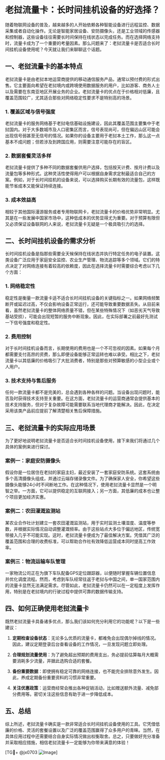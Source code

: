 # 老挝流量卡：长时间挂机设备的好选择？

随着物联网设备的普及，越来越多的人开始依赖各种智能设备进行远程监控、数据采集或者自动化操作。无论是智能家居设备、安防摄像头，还是工业领域的传感器和控制器，这些设备往往需要长时间保持在线状态以完成任务。而在选择网络支持时，流量卡成为了一个重要的考量因素。那么问题来了：老挝流量卡是否适合长时间挂机设备使用呢？今天就让我们来聊聊这个话题。

## 一、老挝流量卡的基本特点

老挝流量卡是由老挝本地运营商提供的移动通信服务产品，通常以预付费的形式出售。它主要面向希望在老挝境内或跨境使用数据服务的用户，比如游客、商务人士以及需要在东南亚地区开展业务的企业。老挝流量卡的优点在于价格相对低廉，且覆盖范围较广，尤其适合那些对网络稳定性要求不是特别高的场景。

### 1. 覆盖区域与信号强度
老挝流量卡的服务网络基于老挝电信基础设施建设，因此其覆盖范围主要集中于老挝国内。对于大多数城市及人口密集区而言，信号表现尚可，但在偏远山区可能会出现信号弱甚至无信号的情况。如果你的设备主要用于老挝本土工作，那么这一点基本不成问题；但若涉及到跨国应用，则需要注意可能存在的盲区。

### 2. 数据套餐灵活多样
老挝流量卡提供了多种不同的数据套餐供用户选择，包括按天计费、按月计费以及流量包等多种形式。这种灵活性使得用户可以根据自身需求定制最适合自己的方案。例如，对于长时间挂机的设备来说，可以选择购买长期有效的流量包，这样既能节省成本又能保证持续连接。

### 3. 成本效益高
相较于其他国际漫游服务或者专用物联网卡，老挝流量卡的价格优势非常明显。尤其是在一些发展中国家市场中，这种低成本的优势显得尤为重要。对于预算有限但又必须保证设备联网的人来说，老挝流量卡无疑是一个极具吸引力的选择。

## 二、长时间挂机设备的需求分析

长时间挂机设备是指那些需要全天候保持在线状态并执行特定任务的电子装置。这类设备广泛应用于家庭安全监控、农业生产管理、物流追踪等多个领域。它们的特点决定了对网络连接有着较高的依赖度，因此在选择流量卡时需要综合考虑以下几个方面：

### 1. 网络稳定性
稳定性是衡量一款流量卡适不适合长时间挂机设备的关键指标之一。如果网络频繁断开或延迟过高，不仅会影响设备正常运行，还可能导致重要数据丢失。从目前来看，虽然老挝流量卡的整体网络质量不错，但在某些特殊情况下（如恶劣天气导致基站受损），可能会出现短暂的服务中断现象。因此，在实际部署之前最好先测试一下信号强度和稳定性。

### 2. 费用控制
对于长时间挂机设备而言，长期使用的费用也是一个不可忽视的因素。如果每个月都需要支付高昂的资费，那么即便设备能够正常运转也难以承受。相比之下，老挝流量卡以其低廉的价格吸引了大批消费者，特别是那些对预算敏感的小型企业或个人用户。

### 3. 技术支持与售后服务
任何一款流量卡都不是完美的，总会遇到各种各样的问题。当设备出现问题时，能否及时获得技术支持至关重要。在这方面，老挝流量卡的运营商通常会提供基本的技术支持服务，但对于复杂故障可能需要联系当地代理商才能解决。因此，在决定采用该类产品前应提前了解清楚相关售后保障措施。

## 三、老挝流量卡的实际应用场景

为了更好地说明老挝流量卡是否适合长时间挂机设备使用，接下来我们将通过几个具体的案例来进行探讨。

### 案例一：家庭安防摄像头
假设你是一位居住在老挝的家庭主妇，最近安装了一套家庭安防系统。这套系统由多个高清摄像头组成，并通过云端存储录像文件。为了确保家人安全，你希望这些摄像头能够24小时不间断地工作。在这种情况下，使用老挝流量卡显然是一个明智之举。一方面，它可以提供稳定的互联网接入；另一方面，其低廉的成本也让整个项目更加经济实惠。

### 案例二：农田灌溉监测站
某农业合作社计划建立一套农田灌溉监测站，用于实时监测土壤湿度、温度等参数，并根据实际情况自动调整灌溉频率。由于这些站点大多位于偏远地区，传统宽带接入几乎不可能实现。这时，老挝流量卡便成为了最佳解决方案。凭借其广泛的覆盖范围和合理的收费标准，可以帮助合作社有效降低运营成本同时提高工作效率。

### 案例三：物流运输车队管理
一家物流公司正在为旗下车队配备GPS定位跟踪器，以便随时掌握车辆位置信息并优化调度流程。然而，考虑到车队经常往返于老挝与中国之间，单一国家范围内的流量卡显然无法满足需求。尽管如此，老挝流量卡仍然可以在一定程度上发挥作用，特别是在老挝境内的行驶过程中提供可靠的数据传输支持。

## 四、如何正确使用老挝流量卡

既然老挝流量卡具备诸多优点，那么我们该如何充分利用它的功能呢？以下是一些建议：

1. **定期检查设备状态**：无论多么优质的流量卡，都难免会出现偶尔掉线的情况。因此，建议定期登录后台查看设备的工作情况，一旦发现问题立即处理。
   
2. **合理规划流量使用**：为了避免超出预期的费用支出，务必提前估算每月大概需要消耗多少流量，并据此选购合适的套餐。
   
3. **备份重要数据**：即使拥有稳定可靠的网络连接，也不能完全排除意外发生。因此，养成定期备份重要资料的习惯非常重要。

4. **关注优惠政策**：运营商经常会推出各种促销活动，比如赠送额外流量、减免部分费用等。密切关注这些信息有助于进一步降低成本。

## 五、总结

综上所述，老挝流量卡确实是一款非常适合长时间挂机设备使用的工具。它凭借低廉的价格、灵活的套餐设置以及广泛的覆盖范围赢得了众多用户的青睐。当然，在具体应用过程中还需要结合自身实际情况做出权衡取舍。总之，只要做好充分准备并采取相应措施，相信老挝流量卡一定能够为你带来满意的体验！

[TG💪+ @jx0703 ![Image](https://github.com/user-attachments/assets/dbca1d08-cadb-493c-b0ec-ad6f7a83f270)]